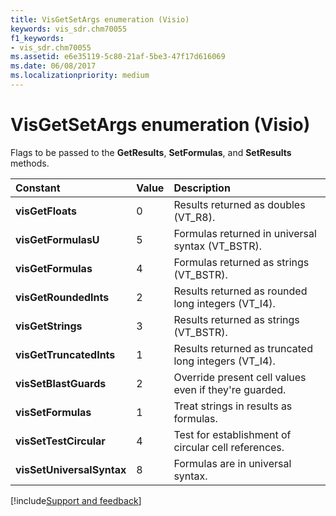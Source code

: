 ```yaml
---
title: VisGetSetArgs enumeration (Visio)
keywords: vis_sdr.chm70055
f1_keywords:
- vis_sdr.chm70055
ms.assetid: e6e35119-5c80-21af-5be3-47f17d616069
ms.date: 06/08/2017
ms.localizationpriority: medium
---
```



# VisGetSetArgs enumeration (Visio)

Flags to be passed to the **GetResults**, **SetFormulas**, and **SetResults** methods.



|Constant|Value|Description|
|:-----|:-----|:-----|
| **visGetFloats**|0|Results returned as doubles (VT_R8).|
| **visGetFormulasU**|5|Formulas returned in universal syntax (VT_BSTR).|
| **visGetFormulas**|4|Formulas returned as strings (VT_BSTR).|
| **visGetRoundedInts**|2|Results returned as rounded long integers (VT_I4).|
| **visGetStrings**|3|Results returned as strings (VT_BSTR).|
| **visGetTruncatedInts**|1|Results returned as truncated long integers (VT_I4).|
| **visSetBlastGuards**|2|Override present cell values even if they're guarded.|
| **visSetFormulas**|1|Treat strings in results as formulas.|
| **visSetTestCircular**|4|Test for establishment of circular cell references.|
| **visSetUniversalSyntax**|8|Formulas are in universal syntax.|

[!include[Support and feedback](~/includes/feedback-boilerplate.md)]